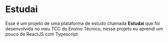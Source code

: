 # Estudai
Esse é um projeto de uma plataforma de estudo chamada __Estudai__ que foi desenvolvida no meu TCC do Ensino Técnico, nesse projeto eu aprendi um pouco de ReactJS com Typescript.
